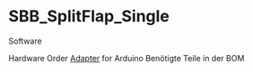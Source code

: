 # SBB_SplitFlap_Single

Software


Hardware
Order [Adapter](https://oshpark.com/shared_projects/LYlTgTWD) for Arduino
Benötigte Teile in der BOM
